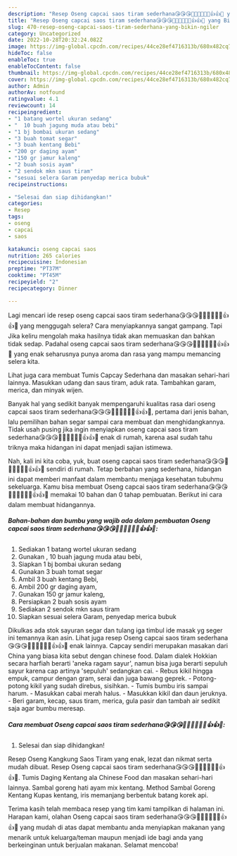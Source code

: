 ```yaml
---
description: "Resep Oseng capcai saos tiram sederhana😘😘😘🙏🙏👍🏼👍🏼👍👍💪 yang Bikin Ngiler"
title: "Resep Oseng capcai saos tiram sederhana😘😘😘🙏🙏👍🏼👍🏼👍👍💪 yang Bikin Ngiler"
slug: 470-resep-oseng-capcai-saos-tiram-sederhana-yang-bikin-ngiler
category: Uncategorized
date: 2022-10-28T20:32:24.082Z
image: https://img-global.cpcdn.com/recipes/44ce28ef4716313b/680x482cq70/oseng-capcai-saos-tiram-sederhana-foto-resep-utama.jpg
hideToc: false
enableToc: true
enableTocContent: false
thumbnail: https://img-global.cpcdn.com/recipes/44ce28ef4716313b/680x482cq70/oseng-capcai-saos-tiram-sederhana-foto-resep-utama.jpg
cover: https://img-global.cpcdn.com/recipes/44ce28ef4716313b/680x482cq70/oseng-capcai-saos-tiram-sederhana-foto-resep-utama.jpg
author: Admin
authorAv: notfound
ratingvalue: 4.1
reviewcount: 14
recipeingredient:
- "1 batang wortel ukuran sedang"
- "  10 buah jagung muda atau bebi"
- "1 bj bombai ukuran sedang"
- "3 buah tomat segar"
- "3 buah kentang Bebi"
- "200 gr daging ayam"
- "150 gr jamur kaleng"
- "2 buah sosis ayam"
- "2 sendok mkn saus tiram"
- "sesuai selera Garam penyedap merica bubuk"
recipeinstructions:

- "Selesai dan siap dihidangkan!"
categories:
- Resep
tags:
- oseng
- capcai
- saos

katakunci: oseng capcai saos 
nutrition: 265 calories
recipecuisine: Indonesian
preptime: "PT37M"
cooktime: "PT45M"
recipeyield: "2"
recipecategory: Dinner

---
```



Lagi mencari ide resep oseng capcai saos tiram sederhana😘😘😘🙏🙏👍🏼👍🏼👍👍💪 yang menggugah selera? Cara menyiapkannya sangat gampang. Tapi Jika keliru mengolah maka hasilnya tidak akan memuaskan dan bahkan tidak sedap. Padahal oseng capcai saos tiram sederhana😘😘😘🙏🙏👍🏼👍🏼👍👍💪 yang enak seharusnya punya aroma dan rasa yang mampu memancing selera kita.


Lihat juga cara membuat Tumis Capcay Sederhana dan masakan sehari-hari lainnya. Masukkan udang dan saus tiram, aduk rata. Tambahkan garam, merica, dan minyak wijen.

Banyak hal yang sedikit banyak mempengaruhi kualitas rasa dari oseng capcai saos tiram sederhana😘😘😘🙏🙏👍🏼👍🏼👍👍💪, pertama dari jenis bahan, lalu pemilihan bahan segar sampai cara membuat dan menghidangkannya. Tidak usah pusing jika ingin menyiapkan oseng capcai saos tiram sederhana😘😘😘🙏🙏👍🏼👍🏼👍👍💪 enak di rumah, karena asal sudah tahu triknya maka hidangan ini dapat menjadi sajian istimewa.


Nah, kali ini kita coba, yuk, buat oseng capcai saos tiram sederhana😘😘😘🙏🙏👍🏼👍🏼👍👍💪 sendiri di rumah. Tetap berbahan yang sederhana, hidangan ini dapat memberi manfaat dalam membantu menjaga kesehatan tubuhmu sekeluarga. Kamu bisa membuat Oseng capcai saos tiram sederhana😘😘😘🙏🙏👍🏼👍🏼👍👍💪 memakai 10 bahan dan 0 tahap pembuatan. Berikut ini cara dalam membuat hidangannya.

<!--inarticleads1-->

##### Bahan-bahan dan bumbu yang wajib ada dalam pembuatan Oseng capcai saos tiram sederhana😘😘😘🙏🙏👍🏼👍🏼👍👍💪:

1. Sediakan 1 batang wortel ukuran sedang
1. Gunakan  , 10 buah jagung muda atau bebi,
1. Siapkan 1 bj bombai ukuran sedang
1. Gunakan 3 buah tomat segar
1. Ambil 3 buah kentang Bebi,
1. Ambil 200 gr daging ayam,
1. Gunakan 150 gr jamur kaleng,
1. Persiapkan 2 buah sosis ayam
1. Sediakan 2 sendok mkn saus tiram
1. Siapkan sesuai selera Garam, penyedap merica bubuk


Dikulkas ada stok sayuran segar dan tulang iga timbul ide masak yg seger ini temannya ikan asin. Lihat juga resep Oseng capcai saos tiram sederhana😘😘😘🙏🙏👍🏼👍🏼👍👍💪 enak lainnya. Capcay sendiri merupakan masakan dari China yang biasa kita sebut dengan chinese food. Dalam dialek Hokkian secara harfiah berarti &#39;aneka ragam sayur&#39;, namun bisa juga berarti sepuluh sayur karena cap artinya &#39;sepuluh&#39; sedangkan cai. - Rebus kikil hingga empuk, campur dengan gram, serai dan juga bawang geprek. - Potong-potong kikil yang sudah direbus, sisihkan. - Tumis bumbu iris sampai harum. - Masukkan cabai merah halus. - Masukkan kikil dan daun jeruknya. - Beri garam, kecap, saus tiram, merica, gula pasir dan tambah air sedikit saja agar bumbu meresap. 

<!--inarticleads2-->

##### Cara membuat Oseng capcai saos tiram sederhana😘😘😘🙏🙏👍🏼👍🏼👍👍💪:


1. Selesai dan siap dihidangkan!

Resep Oseng Kangkung Saos Tiram yang enak, lezat dan nikmat serta mudah dibuat. Resep Oseng capcai saos tiram sederhana😘😘😘🙏🙏👍🏼👍🏼👍👍💪. Tumis Daging Kentang ala Chinese Food dan masakan sehari-hari lainnya. Sambal goreng hati ayam mix kentang. Method Sambal Goreng Kentang Kupas kentang, iris memanjang berbentuk batang korek api. 

Terima kasih telah membaca resep yang tim kami tampilkan di halaman ini. Harapan kami, olahan Oseng capcai saos tiram sederhana😘😘😘🙏🙏👍🏼👍🏼👍👍💪 yang mudah di atas dapat membantu anda menyiapkan makanan yang menarik untuk keluarga/teman maupun menjadi ide bagi anda yang berkeinginan untuk berjualan makanan. Selamat mencoba!
